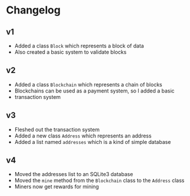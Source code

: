 # Changelog

## v1
* Added a class `Block` which represents a block of data
* Also created a basic system to validate blocks

## v2
* Added a class `Blockchain` which represents a chain of blocks
* Blockchains can be used as a payment system, so I added a basic
* transaction system

## v3
* Fleshed out the transaction system
* Added a new class `Address` which represents an address
* Added a list named `addresses` which is a kind of simple database

## v4
* Moved the addresses list to an SQLite3 database
* Moved the `mine` method from the `Blockchain` class to the `Address` class
* Miners now get rewards for mining